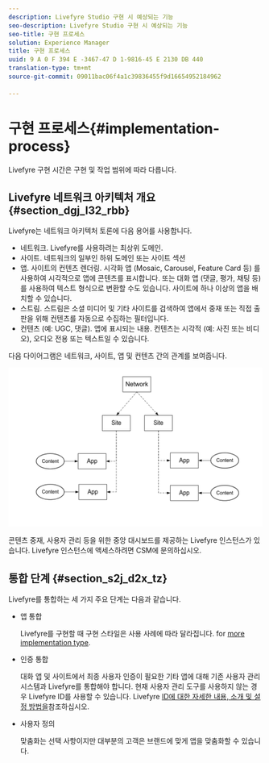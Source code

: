 ```yaml
---
description: Livefyre Studio 구현 시 예상되는 기능
seo-description: Livefyre Studio 구현 시 예상되는 기능
seo-title: 구현 프로세스
solution: Experience Manager
title: 구현 프로세스
uuid: 9 A 0 F 394 E -3467-47 D 1-9816-45 E 2130 DB 440
translation-type: tm+mt
source-git-commit: 09011bac06f4a1c39836455f9d16654952184962

---
```



# 구현 프로세스{#implementation-process}

Livefyre 구현 시간은 구현 및 작업 범위에 따라 다릅니다.

## Livefyre 네트워크 아키텍처 개요 {#section_dgj_l32_rbb}

Livefyre는 네트워크 아키텍처 토론에 다음 용어를 사용합니다.

* 네트워크. Livefyre를 사용하려는 최상위 도메인.
* 사이트. 네트워크의 일부인 하위 도메인 또는 사이트 섹션
* 앱. 사이트의 컨텐츠 렌더링. 시각화 앱 (Mosaic, Carousel, Feature Card 등) 를 사용하여 시각적으로 앱에 콘텐츠를 표시합니다. 또는 대화 앱 (댓글, 평가, 채팅 등) 를 사용하여 텍스트 형식으로 변환할 수도 있습니다. 사이트에 하나 이상의 앱을 배치할 수 있습니다.
* 스트림. 스트림은 소셜 미디어 및 기타 사이트를 검색하여 앱에서 중재 또는 직접 출판을 위해 컨텐츠를 자동으로 수집하는 필터입니다.
* 컨텐츠 (예: UGC, 댓글). 앱에 표시되는 내용. 컨텐츠는 시각적 (예: 사진 또는 비디오), 오디오 전용 또는 텍스트일 수 있습니다.

다음 다이어그램은 네트워크, 사이트, 앱 및 컨텐츠 간의 관계를 보여줍니다.

![](assets/network_site_architecture.png)

콘텐츠 중재, 사용자 관리 등을 위한 중앙 대시보드를 제공하는 Livefyre 인스턴스가 있습니다. Livefyre 인스턴스에 액세스하려면 CSM에 문의하십시오.

## 통합 단계 {#section_s2j_d2x_tz}

Livefyre를 통합하는 세 가지 주요 단계는 다음과 같습니다.

* 앱 통합

   Livefyre를 구현할 때 구현 스타일은 사용 사례에 따라 달라집니다. for [more implementation type](/help/implementation/c-getting-started/c-implementation-process/c-app-integration-types.md#c_app_integration_types).

* 인증 통합

   대화 앱 및 사이트에서 최종 사용자 인증이 필요한 기타 앱에 대해 기존 사용자 관리 시스템과 Livefyre를 통합해야 합니다. 현재 사용자 관리 도구를 사용하지 않는 경우 Livefyre ID를 사용할 수 있습니다. Livefyre [ID에 대한 자세한 내용, 소개 및 설정 방법을](/help/implementation/c-livefyre-identity-comp/c-livefyre-identity-comp.md#c_livefyre_identity)참조하십시오.

* 사용자 정의

   맞춤화는 선택 사항이지만 대부분의 고객은 브랜드에 맞게 앱을 맞춤화할 수 있습니다.

